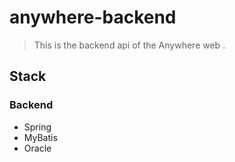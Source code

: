 # anywhere-backend
> This is the backend api of the Anywhere web .

## Stack

### Backend
- Spring
- MyBatis
- Oracle
